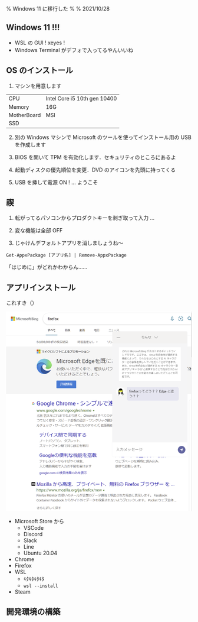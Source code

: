 % Windows 11 に移行した
%
% 2021/10/28


## Windows 11 !!!

- WSL の GUI ! xeyes !
- Windows Terminal がデフォで入ってるやんいいね

## OS のインストール

1. マシンを用意します

|             |                              |
| ----------- | ---------------------------- |
| CPU         | Intel Core i5 10th gen 10400 |
| Memory      | 16G                          |
| MotherBoard | MSI                          |
| SSD         |                              |

2. 別の Windows マシンで Microsoft のツールを使ってインストール用の USB を作成します

3. BIOS を開いて TPM を有効化します．セキュリティのところにあるよ

4. 起動ディスクの優先順位を変更．DVD のアイコンを先頭に持ってくる

5. USB を挿して電源 ON ! ... ようこそ

## 禊

1. 転がってるパソコンからプロダクトキーを剥ぎ取って入力 ...

2. 変な機能は全部 OFF

3. じゃけんデフォルトアプリを消しましょうね～

```
Get-AppxPackage [アプリ名] | Remove-AppxPackage
```

「はじめに」がどれかわからん……

## アプリインストール

これすき（）

![](./firefox.png)

- Microsoft Store から
  - VSCode
  - Discord
  - Slack
  - Line
  - Ubuntu 20.04
- Chrome
- Firefox
- WSL
  - ｷﾀｷﾀｷﾀｷﾀ
  - `wsl --install`
- Steam

## 開発環境の構築
